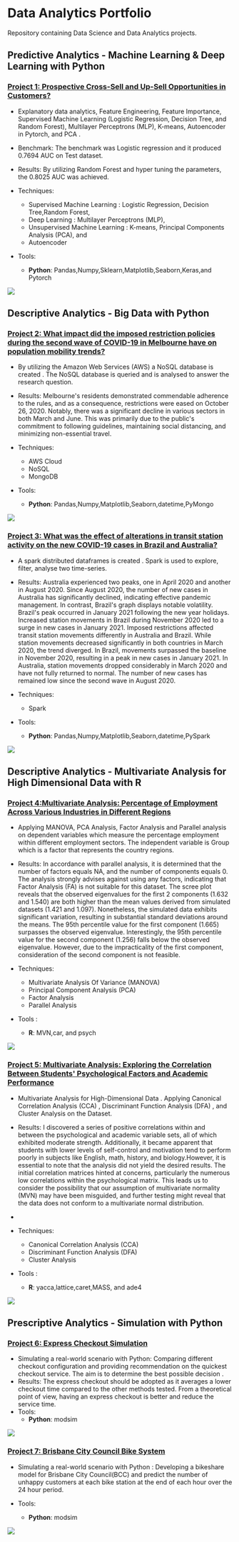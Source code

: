 # Data Analytics Portfolio
Repository containing Data Science and Data Analytics projects. 

## Predictive Analytics - Machine Learning & Deep Learning with Python
### [Project 1: Prospective Cross-Sell and Up-Sell Opportunities in Customers?](https://github.com/harjomand/Portfolio/blob/main/How_to_Identify_Potential_Cross_sell_And_Up_sell_Customers.ipynb) 
* Explanatory data analytics, Feature Engineering, Feature Importance, Supervised Machine Learning (Logistic Regression, Decision Tree, and Random Forest), Multilayer Perceptrons (MLP), K-means, Autoencoder in Pytorch, and PCA .   
* Benchmark: The benchmark was Logistic regression and it produced 0.7694 AUC on Test dataset.
* Results: By utilizing Random Forest and hyper tuning the parameters, the 0.8025 AUC was achieved. 

* Techniques: 
   - Supervised Machine Learning : Logistic Regression, Decision Tree,Random Forest,
   - Deep Learning : Multilayer Perceptrons (MLP),
   - Unsupervised Machine Learning : K-means, Principal Components Analysis (PCA), and
   - Autoencoder
   
* Tools: 
   - **Python**: Pandas,Numpy,Sklearn,Matplotlib,Seaborn,Keras,and Pytorch 
   
![](/images/RandomForest.PNG)


## Descriptive Analytics - Big Data with Python 
### [Project 2: What impact did the imposed restriction policies during the second wave of COVID-19 in Melbourne have on population mobility trends?](https://github.com/harjomand/Portfolio/blob/main/Covid-19-Melbourne.ipynb) 
* By utilizing the Amazon Web Services (AWS) a NoSQL database is created . The NoSQL database is queried and is analysed to answer the research question.  
* Results: Melbourne's residents demonstrated commendable adherence to the rules, and as a consequence, restrictions were eased on October 26, 2020. Notably, there was a significant decline in various sectors in both March and June. This was primarily due to the public's commitment to following guidelines, maintaining social distancing, and minimizing non-essential travel.

* Techniques:
   - AWS Cloud
   - NoSQL 
   - MongoDB
   
* Tools: 
   - **Python**: Pandas,Numpy,Matplotlib,Seaborn,datetime,PyMongo 
   
![](/images/Covid-19.PNG)


### [Project 3: What was the effect of alterations in transit station activity on the new COVID-19 cases in Brazil and Australia? ](https://github.com/harjomand/Portfolio/blob/main/COVID19_Australia_Brazil.ipynb) 
* A spark distributed dataframes is created . Spark is used to explore, filter, analyse two time-series. 
* Results: Australia experienced two peaks, one in April 2020 and another in August 2020. Since August 2020, the number of new cases in Australia has significantly declined, indicating effective pandemic management. In contrast, Brazil's graph displays notable volatility. Brazil's peak occurred in January 2021 following the new year holidays. Increased station movements in Brazil during November 2020 led to a surge in new cases in January 2021. Imposed restrictions affected transit station movements differently in Australia and Brazil. While station movements decreased significantly in both countries in March 2020, the trend diverged. In Brazil, movements surpassed the baseline in November 2020, resulting in a peak in new cases in January 2021. In Australia, station movements dropped considerably in March 2020 and have not fully returned to normal. The number of new cases has remained low since the second wave in August 2020.

* Techniques: 
   - Spark
   
* Tools: 
   - **Python**: Pandas,Numpy,Matplotlib,Seaborn,datetime,PySpark
  
![](/images/Aus_Br.PNG)



## Descriptive Analytics - Multivariate Analysis for High Dimensional Data with R
### [Project 4:Multivariate Analysis: Percentage of Employment Across Various Industries in Different Regions](https://github.com/harjomand/Portfolio/blob/main/Analysing-Eurogroup.pdf) 
* Applying MANOVA, PCA Analysis, Factor Analysis and Parallel analysis on dependent variables which measure the percentage employment within different employment sectors. The independent variable is Group which is a factor that represents the country regions. 
* Results: In accordance with parallel analysis, it is determined that the number of factors equals NA, and the number of components equals 0. The analysis strongly advises against using any factors, indicating that Factor Analysis (FA) is not suitable for this dataset. The scree plot reveals that the observed eigenvalues for the first 2 components (1.632 and 1.540) are both higher than the mean values derived from simulated datasets (1.421 and 1.097). Nonetheless, the simulated data exhibits significant variation, resulting in substantial standard deviations around the means. The 95th percentile value for the first component (1.665) surpasses the observed eigenvalue. Interestingly, the 95th percentile value for the second component (1.256) falls below the observed eigenvalue. However, due to the impracticality of the first component, consideration of the second component is not feasible.

* Techniques: 
   - Multivariate Analysis Of Variance (MANOVA)
   - Principal Component Analysis (PCA)
   - Factor Analysis
   - Parallel Analysis 
   
* Tools : 
   - **R**: MVN,car, and psych
   
![](/images/Parallel_Analysis_Scree_Plots.PNG)

### [Project 5: Multivariate Analysis: Exploring the Correlation Between Students' Psychological Factors and Academic Performance](https://github.com/harjomand/Portfolio/blob/main/Psychological-Variables-and-Academic-Grades.pdf) 
* Multivariate Analysis for High-Dimensional Data . Applying Canonical Correlation Analysis (CCA) , Discriminant Function Analysis (DFA) , and Cluster Analysis on the Dataset. 
* Results: I discovered a series of positive correlations within and between the psychological and academic variable sets, all of which exhibited moderate strength. Additionally, it became apparent that students with lower levels of self-control and motivation tend to perform poorly in subjects like English, math, history, and biology.However, it is essential to note that the analysis did not yield the desired results. The initial correlation matrices hinted at concerns, particularly the numerous low correlations within the psychological matrix. This leads us to consider the possibility that our assumption of multivariate normality (MVN) may have been misguided, and further testing might reveal that the data does not conform to a multivariate normal distribution.
* 
* Techniques: 
   - Canonical Correlation Analysis (CCA) 
   - Discriminant Function Analysis (DFA) 
   - Cluster Analysis
   
* Tools : 
   - **R**: yacca,lattice,caret,MASS, and ade4
   
![](/images/Cluster_Dendorogram.PNG)


## Prescriptive Analytics - Simulation with Python
### [Project 6: Express Checkout Simulation](https://github.com/harjomand/Portfolio/blob/main/Express%20Checkout%20Simulation%20with%20Python%20.ipynb)
* Simulating a real-world scenario with Python: Comparing different checkout configuration and providing recommendation on the quickest checkout service. The aim is to determine the best possible decision . 
* Results: The express checkout should be adopted as it averages a lower checkout time compared to the other methods tested. From a theoretical point of view, having an express checkout is better and reduce the service time.
* Tools: 
   - **Python**: modsim

![](/images/Express_Checkout_.PNG)


### [Project 7: Brisbane City Council Bike System](https://github.com/harjomand/Portfolio/blob/main/Brisbane%20-%20Bike.ipynb)
* Simulating a real-world scenario with Python : Developing a bikeshare model for Brisbane City Council(BCC) and predict the number of unhappy customers at each bike station at the end of each hour over the 24 hour period.

* Tools: 
   - **Python**: modsim

![](/images/Unhappycustomers.PNG)


